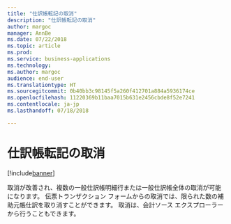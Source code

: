 ```yaml
---
title: "仕訳帳転記の取消"
description: "仕訳帳転記の取消"
author: margoc
manager: AnnBe
ms.date: 07/22/2018
ms.topic: article
ms.prod: 
ms.service: business-applications
ms.technology: 
ms.author: margoc
audience: end-user
ms.translationtype: HT
ms.sourcegitcommit: 0b40bb3c98145f5a260f412701a884a5936174ce
ms.openlocfilehash: 11220369b11baa7015b631e2456cbde8f52e7241
ms.contentlocale: ja-jp
ms.lasthandoff: 07/18/2018

---
```

#  <a name="reverse-journal-posting"></a>仕訳帳転記の取消

[!include[banner](../../includes/banner.md)]

取消が改善され、複数の一般仕訳帳明細行または一般仕訳帳全体の取消が可能になります。 伝票トランザクション フォームからの取消では、限られた数の補助元帳仕訳を取り消すことができます。 取消は、会計ソース エクスプローラーから行うこともできます。

